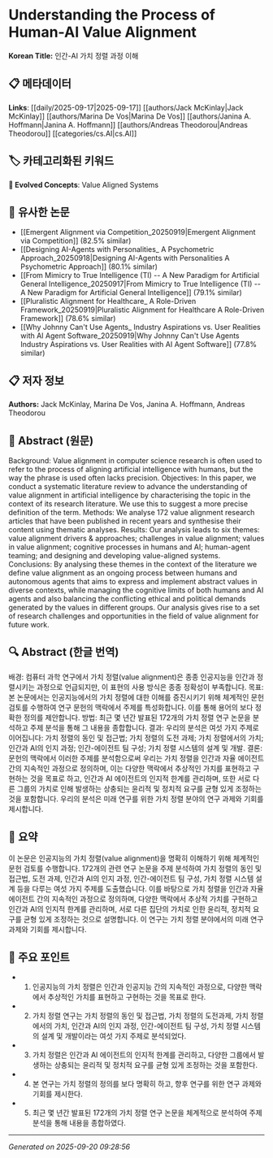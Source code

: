 # Understanding the Process of Human-AI Value Alignment

**Korean Title:** 인간-AI 가치 정렬 과정 이해

## 📋 메타데이터

**Links**: [[daily/2025-09-17|2025-09-17]] [[authors/Jack McKinlay|Jack McKinlay]] [[authors/Marina De Vos|Marina De Vos]] [[authors/Janina A. Hoffmann|Janina A. Hoffmann]] [[authors/Andreas Theodorou|Andreas Theodorou]] [[categories/cs.AI|cs.AI]]

## 🏷️ 카테고리화된 키워드
**🚀 Evolved Concepts**: Value Aligned Systems

## 🔗 유사한 논문
- [[Emergent Alignment via Competition_20250919|Emergent Alignment via Competition]] (82.5% similar)
- [[Designing AI-Agents with Personalities_ A Psychometric Approach_20250918|Designing AI-Agents with Personalities A Psychometric Approach]] (80.1% similar)
- [[From Mimicry to True Intelligence (TI) -- A New Paradigm for Artificial General Intelligence_20250917|From Mimicry to True Intelligence (TI) -- A New Paradigm for Artificial General Intelligence]] (79.1% similar)
- [[Pluralistic Alignment for Healthcare_ A Role-Driven Framework_20250919|Pluralistic Alignment for Healthcare A Role-Driven Framework]] (78.6% similar)
- [[Why Johnny Can't Use Agents_ Industry Aspirations vs. User Realities with AI Agent Software_20250919|Why Johnny Can't Use Agents Industry Aspirations vs. User Realities with AI Agent Software]] (77.8% similar)

## 📋 저자 정보

**Authors:** Jack McKinlay, Marina De Vos, Janina A. Hoffmann, Andreas Theodorou

## 📄 Abstract (원문)

Background: Value alignment in computer science research is often used to
refer to the process of aligning artificial intelligence with humans, but the
way the phrase is used often lacks precision. Objectives: In this paper, we
conduct a systematic literature review to advance the understanding of value
alignment in artificial intelligence by characterising the topic in the context
of its research literature. We use this to suggest a more precise definition of
the term. Methods: We analyse 172 value alignment research articles that have
been published in recent years and synthesise their content using thematic
analyses. Results: Our analysis leads to six themes: value alignment drivers &
approaches; challenges in value alignment; values in value alignment; cognitive
processes in humans and AI; human-agent teaming; and designing and developing
value-aligned systems. Conclusions: By analysing these themes in the context of
the literature we define value alignment as an ongoing process between humans
and autonomous agents that aims to express and implement abstract values in
diverse contexts, while managing the cognitive limits of both humans and AI
agents and also balancing the conflicting ethical and political demands
generated by the values in different groups. Our analysis gives rise to a set
of research challenges and opportunities in the field of value alignment for
future work.

## 🔍 Abstract (한글 번역)

배경: 컴퓨터 과학 연구에서 가치 정렬(value alignment)은 종종 인공지능을 인간과 정렬시키는 과정으로 언급되지만, 이 표현의 사용 방식은 종종 정확성이 부족합니다. 목표: 본 논문에서는 인공지능에서의 가치 정렬에 대한 이해를 증진시키기 위해 체계적인 문헌 검토를 수행하여 연구 문헌의 맥락에서 주제를 특성화합니다. 이를 통해 용어의 보다 정확한 정의를 제안합니다. 방법: 최근 몇 년간 발표된 172개의 가치 정렬 연구 논문을 분석하고 주제 분석을 통해 그 내용을 종합합니다. 결과: 우리의 분석은 여섯 가지 주제로 이어집니다: 가치 정렬의 동인 및 접근법; 가치 정렬의 도전 과제; 가치 정렬에서의 가치; 인간과 AI의 인지 과정; 인간-에이전트 팀 구성; 가치 정렬 시스템의 설계 및 개발. 결론: 문헌의 맥락에서 이러한 주제를 분석함으로써 우리는 가치 정렬을 인간과 자율 에이전트 간의 지속적인 과정으로 정의하며, 이는 다양한 맥락에서 추상적인 가치를 표현하고 구현하는 것을 목표로 하고, 인간과 AI 에이전트의 인지적 한계를 관리하며, 또한 서로 다른 그룹의 가치로 인해 발생하는 상충되는 윤리적 및 정치적 요구를 균형 있게 조정하는 것을 포함합니다. 우리의 분석은 미래 연구를 위한 가치 정렬 분야의 연구 과제와 기회를 제시합니다.

## 📝 요약

이 논문은 인공지능의 가치 정렬(value alignment)을 명확히 이해하기 위해 체계적인 문헌 검토를 수행합니다. 172개의 관련 연구 논문을 주제 분석하여 가치 정렬의 동인 및 접근법, 도전 과제, 인간과 AI의 인지 과정, 인간-에이전트 팀 구성, 가치 정렬 시스템 설계 등을 다루는 여섯 가지 주제를 도출했습니다. 이를 바탕으로 가치 정렬을 인간과 자율 에이전트 간의 지속적인 과정으로 정의하며, 다양한 맥락에서 추상적 가치를 구현하고 인간과 AI의 인지적 한계를 관리하며, 서로 다른 집단의 가치로 인한 윤리적, 정치적 요구를 균형 있게 조정하는 것으로 설명합니다. 이 연구는 가치 정렬 분야에서의 미래 연구 과제와 기회를 제시합니다.

## 🎯 주요 포인트

- 1. 인공지능의 가치 정렬은 인간과 인공지능 간의 지속적인 과정으로, 다양한 맥락에서 추상적인 가치를 표현하고 구현하는 것을 목표로 한다.

- 2. 가치 정렬 연구는 가치 정렬의 동인 및 접근법, 가치 정렬의 도전과제, 가치 정렬에서의 가치, 인간과 AI의 인지 과정, 인간-에이전트 팀 구성, 가치 정렬 시스템의 설계 및 개발이라는 여섯 가지 주제로 분석되었다.

- 3. 가치 정렬은 인간과 AI 에이전트의 인지적 한계를 관리하고, 다양한 그룹에서 발생하는 상충되는 윤리적 및 정치적 요구를 균형 있게 조정하는 것을 포함한다.

- 4. 본 연구는 가치 정렬의 정의를 보다 명확히 하고, 향후 연구를 위한 연구 과제와 기회를 제시한다.

- 5. 최근 몇 년간 발표된 172개의 가치 정렬 연구 논문을 체계적으로 분석하여 주제 분석을 통해 내용을 종합하였다.

---

*Generated on 2025-09-20 09:28:56*